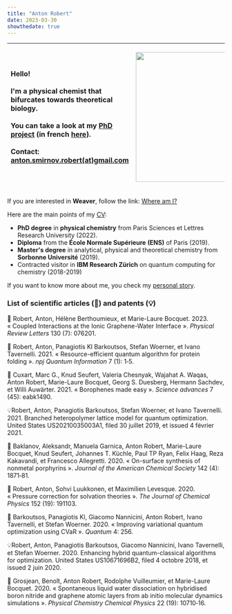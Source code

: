 ```yaml
---
title: "Anton Robert"
date: 2023-03-30
showthedate: true
---
```


|  <p align="left">   Hello! <br> <br> I'm a **physical chemist** that bifurcates towards **theoretical biology**. <br> <br> You can take a look at my [PhD project](PhD%20project.md) (in french [here](PhD%20project%20(french).md)). <br> <br> Contact: <a href="mailto:anton.smirnov.robert@gmail.com"> anton.smirnov.robert(at)gmail.com </a> </p>   | <p align="left"><img src="http://localhost:1313/images/profil.png" height=300px /></p>     |
|  ---  |  --- |

If you are interested in **Weaver**, follow the link: [Where am I?](Where%20am%20I?.md)


Here are the main points of my <a href="/images/CV_03_23_internet_version.pdf" >CV</a>: 
-  **PhD degree** in **physical chemistry** from Paris Sciences et Lettres Research University (2022).  
- **Diploma** from the **École Normale Supérieure** **(ENS)** of Paris (2019).
- **Master's degree** in analytical, physical and theoretical chemistry from **Sorbonne Université** (2019).
- Contracted visitor in **IBM Research Zürich** on quantum computing for chemistry (2018-2019)

If you want to know more about me, you check my [personal story](personal%20story.md). 


### List of scientific articles (📄) and patents (💡)


📄 Robert, Anton, Hélène Berthoumieux, et Marie-Laure Bocquet. 2023. « Coupled Interactions at the Ionic Graphene-Water Interface ». _Physical Review Letters_ 130 (7): 076201.

📄 Robert, Anton, Panagiotis Kl Barkoutsos, Stefan Woerner, et Ivano Tavernelli. 2021. « Resource-efficient quantum algorithm for protein folding ». _npj Quantum Information_ 7 (1): 1‑5.

📄 Cuxart, Marc G., Knud Seufert, Valeria Chesnyak, Wajahat A. Waqas, Anton Robert, Marie-Laure Bocquet, Georg S. Duesberg, Hermann Sachdev, et Willi Auwärter. 2021. « Borophenes made easy ». _Science advances_ 7 (45): eabk1490.

💡Robert, Anton, Panagiotis Barkoutsos, Stefan Woerner, et Ivano Tavernelli. 2021. Branched heteropolymer lattice model for quantum optimization. United States US20210035003A1, filed 30 juillet 2019, et issued 4 février 2021.

📄 Baklanov, Aleksandr, Manuela Garnica, Anton Robert, Marie-Laure Bocquet, Knud Seufert, Johannes T. Küchle, Paul TP Ryan, Felix Haag, Reza Kakavandi, et Francesco Allegretti. 2020. « On-surface synthesis of nonmetal porphyrins ». _Journal of the American Chemical Society_ 142 (4): 1871‑81.

📄 Robert, Anton, Sohvi Luukkonen, et Maximilien Levesque. 2020. « Pressure correction for solvation theories ». _The Journal of Chemical Physics_ 152 (19): 191103.

📄 Barkoutsos, Panagiotis Kl, Giacomo Nannicini, Anton Robert, Ivano Tavernelli, et Stefan Woerner. 2020. « Improving variational quantum optimization using CVaR ». _Quantum_ 4: 256.

💡Robert, Anton, Panagiotis Barkoutsos, Giacomo Nannicini, Ivano Tavernelli, et Stefan Woerner. 2020. Enhancing hybrid quantum-classical algorithms for optimization. United States US10671696B2, filed 4 octobre 2018, et issued 2 juin 2020.

📄 Grosjean, Benoît, Anton Robert, Rodolphe Vuilleumier, et Marie-Laure Bocquet. 2020. « Spontaneous liquid water dissociation on hybridised boron nitride and graphene atomic layers from ab initio molecular dynamics simulations ». _Physical Chemistry Chemical Physics_ 22 (19): 10710‑16.


